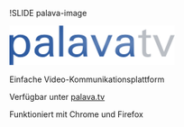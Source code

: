 !SLIDE palava-image

![palava](palava.png)

Einfache Video-Kommunikationsplattform

Verfügbar unter [palava.tv](https://palava.tv)

Funktioniert mit Chrome und Firefox
